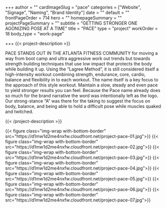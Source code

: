 +++
author = ""
cardImageSlug = "pace"
categories = ["Website", "Signage", "Naming", "Brand Identity"]
date = ""
default = ""
frontPageOrder = 714
hero = ""
homepageSummary = ""
projectPageSummary = ""
subtitle = "GETTING STRONGER ONE AGONIZING POSE AT A TIME"
title = "PACE"
type = "project"
workOrder = 18
body_type = "work-page"

+++
{{< project-description >}} <p>PACE STANDS OUT IN THE ATLANTA FITNESS COMMUNITY for moving a way from boot camp and ultra aggressive work out trends but towards strength building techniques that use low impact that protects the body while building it up. Using the “Lagree Method”, it is still considered itself a high-intensity workout combining strength, endurance, core, cardio, balance and flexibility in to each workout. The name itself is a key focus to the approach of this style workout. Maintain a slow, steady and even pace to yield stronger results you can feel. Because the Pace name already does so much for the brand narrative the word was intentionally left as the logo. Our strong-stance “A” was there for the taking to suggest the focus on body, balance, and being able to hold a difficult pose while muscles quaked and twitched.</p> {{< /project-description >}}

<div class="project-item">
{{< figure class="img-wrap with-bottom-border" src="https://d1mw1d2me4nxfw.cloudfront.net/project-pace-01.jpg">}}
{{< figure class="img-wrap with-bottom-border" src="https://d1mw1d2me4nxfw.cloudfront.net/project-pace-02.jpg">}}
{{< figure class="img-wrap with-bottom-border" src="https://d1mw1d2me4nxfw.cloudfront.net/project-pace-03.jpg">}}
{{< figure class="img-wrap with-bottom-border" src="https://d1mw1d2me4nxfw.cloudfront.net/project-pace-04.jpg">}}
{{< figure class="img-wrap with-bottom-border" src="https://d1mw1d2me4nxfw.cloudfront.net/project-pace-05.jpg">}}
{{< figure class="img-wrap with-bottom-border" src="https://d1mw1d2me4nxfw.cloudfront.net/project-pace-06.jpg">}}
{{< figure class="img-wrap with-bottom-border" src="https://d1mw1d2me4nxfw.cloudfront.net/project-pace-07.jpg">}}
  
</div>